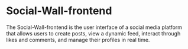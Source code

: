 # Social-Wall-frontend
The Social-Wall-frontend is the user interface of a social media platform that allows users to create posts, view a dynamic feed, interact through likes and comments, and manage their profiles in real time.
